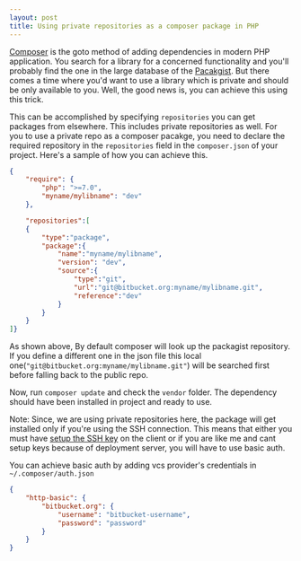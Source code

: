 ```yaml
---
layout: post
title: Using private repositories as a composer package in PHP
---
```


[Composer](https://getcomposer.org) is the goto method of adding dependencies in modern PHP application. You search for a library for a concerned functionality and you'll probably find the one in the large database of the [Pacakgist](https://packagist.org). But there comes a time where you'd want to use a library which is private and should be only available to you. Well, the good news is, you can achieve this using this trick.

This can be accomplished by specifying `repositories` you can get packages from elsewhere. This includes private repositories as well. For you to use a private repo as a composer pacakge, you need to declare the required repository in the `repositories` field in the `composer.json` of your project. Here's a sample of how you can achieve this.


```json
{
    "require": {
        "php": ">=7.0",
        "myname/mylibname": "dev"
    },

    "repositories":[
    {
        "type":"package",
        "package":{
            "name":"myname/mylibname",
            "version": "dev",
            "source":{
                "type":"git",
                "url":"git@bitbucket.org:myname/mylibname.git",
                "reference":"dev"
            }
        }
    }
]}
```

As shown above, By default composer will look up the packagist repository. If you define a different one in the json file this local one(`"git@bitbucket.org:myname/mylibname.git"`) will be searched first before falling back to the public repo. 

Now, run `composer update` and check the `vendor` folder. The dependency should have been installed in project and ready to use.

Note: Since, we are using private repositories here, the package will get installed only if you're using the SSH connection. This means that either you must have [setup the SSH key](https://confluence.atlassian.com/bitbucket/set-up-an-ssh-key-728138079.html) on the client or if you are like me and cant setup keys because of deployment server, you will have to use basic auth.

You can achieve basic auth by adding vcs provider's credentials in `~/.composer/auth.json`

```json
{
    "http-basic": {
        "bitbucket.org": {
            "username": "bitbucket-username",
            "password": "password"
        }
    }
}
```
